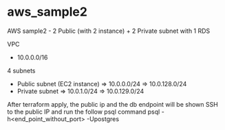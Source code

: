 # aws_sample2
AWS sample2 - 2 Public (with 2 instance) + 2 Private subnet with 1 RDS

VPC
- 10.0.0.0/16

4 subnets
- Public subnet (EC2 instance)
=> 10.0.0.0/24
=> 10.0.128.0/24
- Private subnet
=> 10.0.1.0/24
=> 10.0.129.0/24

After terraform apply, the public ip and the db endpoint will be shown
SSH to the public IP and run the follow psql command
psql -h<end_point_without_port> -Upostgres
